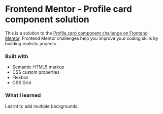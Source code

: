 # Frontend Mentor - Profile card component solution

This is a solution to the [Profile card component challenge on Frontend Mentor](https://www.frontendmentor.io/challenges/profile-card-component-cfArpWshJ). Frontend Mentor challenges help you improve your coding skills by building realistic projects. 

### Built with

- Semantic HTML5 markup
- CSS custom properties
- Flexbox
- CSS Grid

### What I learned
Learnt to add multiple backgrounds. 
